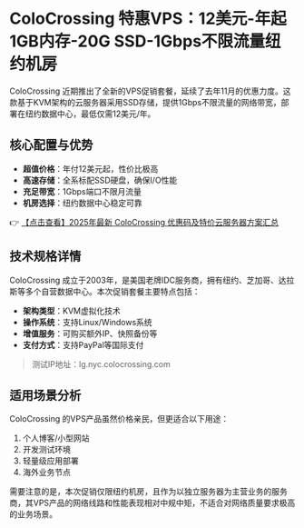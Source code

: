 # ColoCrossing 特惠VPS：12美元-年起 1GB内存-20G SSD-1Gbps不限流量纽约机房

ColoCrossing 近期推出了全新的VPS促销套餐，延续了去年11月的优惠力度。这款基于KVM架构的云服务器采用SSD存储，提供1Gbps不限流量的网络带宽，部署在纽约数据中心，最低仅需12美元/年。

## 核心配置与优势

- **超值价格**：年付12美元起，性价比极高
- **高速存储**：全系标配SSD硬盘，确保I/O性能
- **充足带宽**：1Gbps端口不限月流量
- **机房选择**：纽约数据中心稳定可靠

👉 [【点击查看】2025年最新 ColoCrossing 优惠码及特价云服务器方案汇总](https://bit.ly/ColoCrossing)

## 技术规格详情

ColoCrossing 成立于2003年，是美国老牌IDC服务商，拥有纽约、芝加哥、达拉斯等多个自营数据中心。本次促销套餐主要特点包括：

- **架构类型**：KVM虚拟化技术
- **操作系统**：支持Linux/Windows系统
- **增值服务**：可购买额外IP、快照备份等
- **支付方式**：支持PayPal等国际支付

> 测试IP地址：lg.nyc.colocrossing.com

## 适用场景分析

ColoCrossing 的VPS产品虽然价格亲民，但更适合以下用途：
1. 个人博客/小型网站
2. 开发测试环境
3. 轻量级应用部署
4. 海外业务节点

需要注意的是，本次促销仅限纽约机房，且作为以独立服务器为主营业务的服务商，其VPS产品的网络线路和性能表现相对中规中矩，不适合对网络质量要求极高的业务场景。